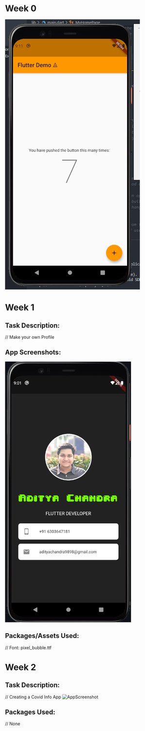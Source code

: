 # Week 0 
![AppScreenshot](<https://github.com/skully-coder/IECSE-App-Winter-Project-20/blob/Aditya-Chandra/Task%200/Screenshot%202021-01-15%20211202.png>)

# Week 1

## Task Description:
// Make your own Profile

## App Screenshots:
![AppScreenshot](<https://raw.githubusercontent.com/skully-coder/IECSE-App-Winter-Project-20/Aditya-Chandra/Task%201/Screenshot%202021-01-23%20205452.png>)

## Packages/Assets Used:
// Font: pixel_bubble.ttf

# Week 2

## Task Description:
// Creating a Covid Info App
![AppScreenshot](<>)

## Packages Used:
// None
